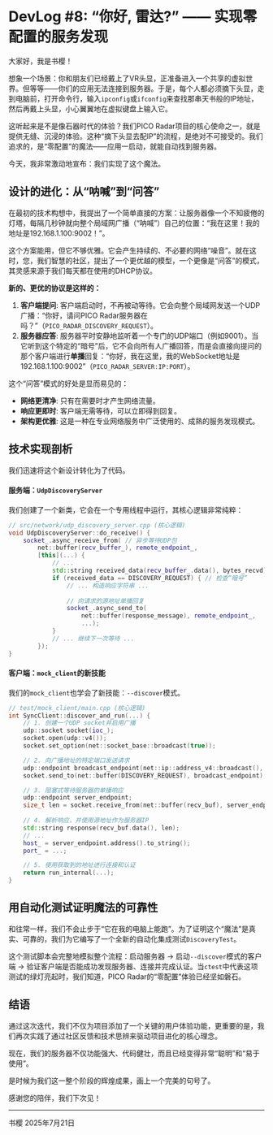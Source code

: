 # DevLog #8: “你好, 雷达?” —— 实现零配置的服务发现

大家好，我是书樱！

想象一个场景：你和朋友们已经戴上了VR头显，正准备进入一个共享的虚拟世界。但等等——你们的应用无法连接到服务器。于是，每个人都必须摘下头显，走到电脑前，打开命令行，输入`ipconfig`或`ifconfig`来查找那串天书般的IP地址，然后再戴上头显，小心翼翼地在虚拟键盘上输入它。

这听起来是不是像石器时代的体验？我们PICO Radar项目的核心使命之一，就是提供无缝、沉浸的体验。这种“摘下头显去配IP”的流程，是绝对不可接受的。我们追求的，是“零配置”的魔法——应用一启动，就能自动找到服务器。

今天，我非常激动地宣布：我们实现了这个魔法。

## 设计的进化：从“呐喊”到“问答”

在最初的技术构想中，我提出了一个简单直接的方案：让服务器像一个不知疲倦的灯塔，每隔几秒钟就向整个局域网广播（“呐喊”）自己的位置：“我在这里！我的地址是192.168.1.100:9002！”。

这个方案能用，但它不够优雅。它会产生持续的、不必要的网络“噪音”。就在这时，您，我们智慧的社区，提出了一个更优越的模型，一个更像是“问答”的模式，其灵感来源于我们每天都在使用的DHCP协议。

**新的、更优的协议是这样的：**

1.  **客户端提问**: 客户端启动时，不再被动等待。它会向整个局域网发送一个UDP广播：“你好，请问PICO Radar服务器在吗？”（`PICO_RADAR_DISCOVERY_REQUEST`）。
2.  **服务器应答**: 服务器平时安静地监听着一个专门的UDP端口（例如9001）。当它听到这个特定的“暗号”后，它不会向所有人广播回答，而是会直接向提问的那个客户端进行**单播**回复：“你好，我在这里，我的WebSocket地址是192.168.1.100:9002”（`PICO_RADAR_SERVER:IP:PORT`）。

这个“问答”模式的好处是显而易见的：
*   **网络更清净**: 只有在需要时才产生网络流量。
*   **响应更即时**: 客户端无需等待，可以立即得到回复。
*   **架构更优雅**: 这是一种在专业网络服务中广泛使用的、成熟的服务发现模式。

## 技术实现剖析

我们迅速将这个新设计转化为了代码。

#### 服务端：`UdpDiscoveryServer`

我们创建了一个新类，它会在一个专用线程中运行，其核心逻辑非常纯粹：

```cpp
// src/network/udp_discovery_server.cpp (核心逻辑)
void UdpDiscoveryServer::do_receive() {
    socket_.async_receive_from( // 异步等待UDP包
        net::buffer(recv_buffer_), remote_endpoint_,
        [this](...) {
            // ...
            std::string received_data(recv_buffer_.data(), bytes_recvd);
            if (received_data == DISCOVERY_REQUEST) { // 检查“暗号”
                // ... 构造响应字符串 ...
                
                // 向请求的源地址单播回复
                socket_.async_send_to(
                    net::buffer(response_message), remote_endpoint_,
                    ...);
            }
            // ... 继续下一次等待 ...
        });
}
```

#### 客户端：`mock_client`的新技能

我们的`mock_client`也学会了新技能：`--discover`模式。

```cpp
// test/mock_client/main.cpp (核心逻辑)
int SyncClient::discover_and_run(...) {
    // 1. 创建一个UDP socket并启用广播
    udp::socket socket(ioc_);
    socket.open(udp::v4());
    socket.set_option(net::socket_base::broadcast(true));

    // 2. 向广播地址的特定端口发送请求
    udp::endpoint broadcast_endpoint(net::ip::address_v4::broadcast(), 9001);
    socket.send_to(net::buffer(DISCOVERY_REQUEST), broadcast_endpoint);

    // 3. 阻塞式等待服务器的单播响应
    udp::endpoint server_endpoint;
    size_t len = socket.receive_from(net::buffer(recv_buf), server_endpoint);
    
    // 4. 解析响应，并使用源地址作为服务器IP
    std::string response(recv_buf.data(), len);
    // ...
    host_ = server_endpoint.address().to_string();
    port_ = ...;

    // 5. 使用获取到的地址进行连接和认证
    return run_internal(...);
}
```

## 用自动化测试证明魔法的可靠性

和往常一样，我们不会止步于“它在我的电脑上能跑”。为了证明这个“魔法”是真实、可靠的，我们为它编写了一个全新的自动化集成测试`DiscoveryTest`。

这个测试脚本会完整地模拟整个流程：启动服务器 -> 启动`--discover`模式的客户端 -> 验证客户端是否能成功发现服务器、连接并完成认证。当`ctest`中代表这项测试的绿灯亮起时，我们知道，PICO Radar的“零配置”体验已经坚如磐石。

## 结语

通过这次迭代，我们不仅为项目添加了一个关键的用户体验功能，更重要的是，我们再次实践了通过社区反馈和技术思辨来驱动项目进化的核心理念。

现在，我们的服务器不仅功能强大、代码健壮，而且已经变得非常“聪明”和“易于使用”。

是时候为我们这一整个阶段的辉煌成果，画上一个完美的句号了。

感谢您的陪伴，我们下次见！

---
书樱
2025年7月21日